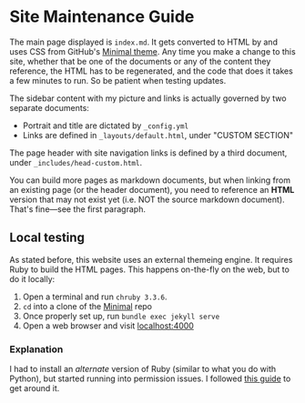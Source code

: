 # Site Maintenance Guide

The main page displayed is `index.md`. 
It gets converted to HTML by and uses CSS from GitHub's [Minimal theme](https://github.com/pages-themes/minimal).
Any time you make a change to this site, 
whether that be one of the documents or any of the content they reference,
the HTML has to be regenerated, and the code that does it takes a few minutes to run.
So be patient when testing updates.

The sidebar content with my picture and links is actually governed by two separate documents:

- Portrait and title are dictated by `_config.yml`
- Links are defined in `_layouts/default.html`, under "CUSTOM SECTION"

The page header with site navigation links is defined by a third document, under `_includes/head-custom.html`.

You can build more pages as markdown documents, but when linking from an existing page 
(or the header document), you need to reference an **HTML** version that may not exist yet 
(i.e. NOT the source markdown document). 
That's fine—see the first paragraph.

## Local testing

As stated before, this website uses an external themeing engine. 
It requires Ruby to build the HTML pages. This happens on-the-fly on the web, but to do it locally:

1. Open a terminal and run `chruby 3.3.6`.
2. `cd` into a clone of the [Minimal](https://github.com/pages-themes/minimal) repo
3. Once properly set up, run `bundle exec jekyll serve`
4. Open a web browser and visit [localhost:4000](localhost:4000)

### Explanation

I had to install an *alternate* version of Ruby (similar to what you do with Python), 
but started running into permission issues. 
I followed [this guide](https://stackoverflow.com/questions/51126403/you-dont-have-write-permissions-for-the-library-ruby-gems-2-3-0-directory-ma) to get around it.



